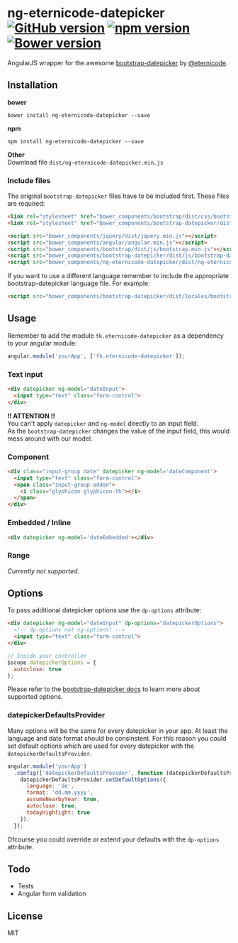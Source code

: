 # ng-eternicode-datepicker [![GitHub version](https://badge.fury.io/gh/fkammer%2Fng-eternicode-datepicker.svg)](https://badge.fury.io/gh/fkammer%2Fng-eternicode-datepicker) [![npm version](https://badge.fury.io/js/ng-eternicode-datepicker.svg)](https://badge.fury.io/js/ng-eternicode-datepicker) [![Bower version](https://badge.fury.io/bo/ng-eternicode-datepicker.svg)](https://badge.fury.io/bo/ng-eternicode-datepicker) 
AngularJS wrapper for the awesome [bootstrap-datepicker](https://github.com/eternicode/bootstrap-datepicker) by [@eternicode](https://github.com/eternicode).

## Installation
**bower**
````
bower install ng-eternicode-datepicker --save
````

**npm**
````
npm install ng-eternicode-datepicker --save
````

**Other**  
Download file `dist/ng-eternicode-datepicker.min.js`

### Include files
The original `bootstrap-datepicker` files have to be included first. These files are required:
```html
<link rel="stylesheet" href="bower_components/bootstrap/dist/css/bootstrap.min.css">
<link rel="stylesheet" href="bower_components/bootstrap-datepicker/dist/css/bootstrap-datepicker3.min.css">

<script src="bower_components/jquery/dist/jquery.min.js"></script>
<script src="bower_components/angular/angular.min.js"></script>
<script src="bower_components/bootstrap/dist/js/bootstrap.min.js"></script>
<script src="bower_components/bootstrap-datepicker/dist/js/bootstrap-datepicker.min.js"></script>
<script src="bower_components/ng-eternicode-datepicker/dist/ng-eternicode-datepicker.js"></script>
```
If you want to use a different language remember to include the appropriate bootstrap-datepicker language file. For example:
```html
<script src="bower_components/bootstrap-datepicker/dist/locales/bootstrap-datepicker.de.min.js"></script>
```

## Usage
Remember to add the module `fk.eternicode-datepicker` as a dependency to your angular module:
```js
angular.module('yourApp', ['fk.eternicode-datepicker']);
```

### Text input
```html
<div datepicker ng-model="dateInput">
  <input type="text" class="form-control">
</div>
```
**!! ATTENTION !!**  
You can't apply `datepicker` and `ng-model` directly to an input field.  
As the `bootstrap-datepicker` changes the value of the input field, this would mess around with our model.

### Component
```html
<div class="input-group date" datepicker ng-model='dateComponent'>
  <input type="text" class="form-control">
  <span class="input-group-addon">
    <i class="glyphicon glyphicon-th"></i>
  </span>
</div>
```

### Embedded / Inline
```html
<div datepicker ng-model='dateEmbedded'></div>
```

### Range
*Currently not supported*.

## Options
To pass additional datepicker options use the `dp-options` attribute:
```html
<div datepicker ng-model="dateInput" dp-options="datepickerOptions">
  <!-- dp-options not ng-options! -->
  <input type="text" class="form-control">
</div>
```
```js
// Inside your controller
$scope.datepickerOptions = {
  autoclose: true
};
```

Please refer to the [bootstrap-datepicker docs](https://bootstrap-datepicker.readthedocs.io/en/latest/options.html) to learn more about supported options.

### datepickerDefaultsProvider
Many options will be the same for every datepicker in your app. At least the language and date format should be consinstent. For this reason you could set default options which are used for every datepicker with the `datepickerDefaultsProvider`.
```js
angular.module('yourApp')
  .config(['datepickerDefaultsProvider', function (datepickerDefaultsProvider) {
    datepickerDefaultsProvider.setDefaultOptions({
      language: 'de',
      format: 'dd.mm.yyyy',
      assumeNearbyYear: true,
      autoclose: true,
      todayHighlight: true
    });
  });
```
Ofcourse you could override or extend your defaults with the `dp-options` attribute.

## Todo
 - Tests
 - Angular form validation

## License
MIT
